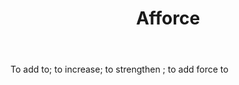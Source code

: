 ---
title: Afforce
letter: A
permalink: "/definitions/bld-afforce.html"
body: To add to; to increase; to strengthen ; to add force to
published_at: '2018-07-07'
source: Black's Law Dictionary 2nd Ed (1910)
layout: post
---
